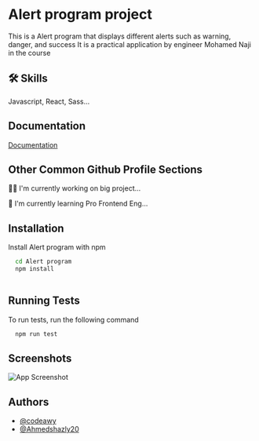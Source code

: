 
# Alert program project

This is a Alert program that displays different alerts such as warning, danger, and success
It is a practical application by engineer Mohamed Naji in the course

## 🛠 Skills
Javascript, React, Sass...


## Documentation

[Documentation](https://create-react-app.dev/)


## Other Common Github Profile Sections
👩‍💻 I'm currently working on big project...

🧠 I'm currently learning Pro Frontend Eng...



## Installation

Install Alert program with npm

```bash
  cd Alert program
  npm install
  
```
    
## Running Tests

To run tests, run the following command

```bash
  npm run test
```


## Screenshots

![App Screenshot](https://firebasestorage.googleapis.com/v0/b/todo-os.appspot.com/o/images%2FDesktop%2013-01-2024%2004-27-41%20%D8%B5-996.png?alt=media&token=a03f1574-c896-4dde-bd1a-46b5cc8852b4)


## Authors

- [@codeawy](https://github.com/codeawy)
- [@Ahmedshazly20](https://github.com/Ahmedshazly20)

